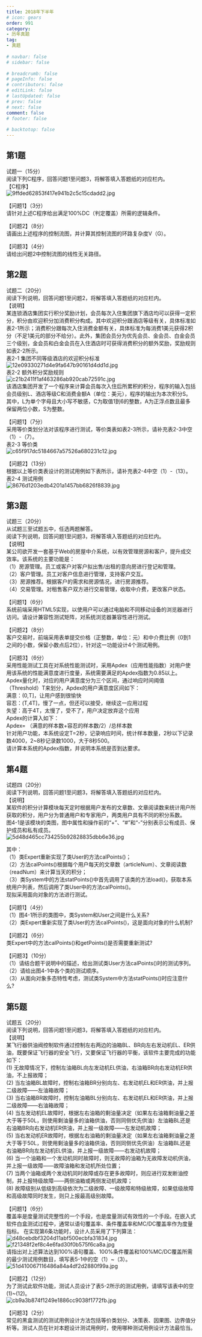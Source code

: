 ```yaml
---  
title: 2018年下半年  
# icon: gears  
order: 991  
category:  
- 历年真题  
tag:  
- 真题  
  
# navbar: false  
# sidebar: false  
  
# breadcrumb: false  
# pageInfo: false  
# contributors: false  
# editLink: false  
# lastUpdated: false  
# prev: false  
# next: false  
comment: false  
# footer: false  
  
# backtotop: false  
---  
```

## 第1题 ##

试题一（15分）  
阅读下列C程序，回答问题1至问题3，将解答填入答题纸的对应栏内。  
【C程序】  
![9ffded62853f417e941b2c5c15cdadd2.jpg][]  
  
【问题1】（3分）  
请针对上述C程序给出满足100%DC（判定覆盖）所需的逻辑条件。  
  
【问题2】（8分）  
请画出上述程序的控制流图，并计算其控制流图的环路复杂度V（G）。  
  
【问题3】（4分）  
请给出问题2中控制流图的线性无关路径。  


## 第2题 ##

试题二（20分）  
阅读下列说明，回答问题1至问题2，将解答填入答题纸的对应栏内。  
【说明】  
某连锁酒店集团实行积分奖励计划，会员每次入住集团旗下酒店均可以获得一定积分，积分由欢迎积分加消费积分构成。其中欢迎积分跟酒店等级有关，具体标准如表2-1所示；消费积分跟每次入住消费金额有关，具体标准为每消费1美元获得2积分（不足1美元的部分不给分）。此外，集团会员分为优先会员、金会员、白金会员三个级别，金会员和白金会员在入住酒店时可获得消费积分的额外奖励，奖励规则如表2-2所示。  
表2-1 集团不同等级酒店的欢迎积分标准  
![12e09330271d4e9fa647b90161d4dd1d.jpg][]  
表2-2 额外积分奖励规则  
![c21b2411f1af463286ab920cab72591c.jpg][]  
该酒店集团开发了一个程序来计算会员每次入住后所累积的积分，程序的输入包括会员级别L、酒店等级C和消费金额A（单位：美元），程序的输出为本次积分S。其中，L为单个字母且大小写不敏感，C为取值1到6的整数，A为正浮点数且最多保留两位小数，S为整数。  
  
【问题1】（7分）  
采用等价类划分法对该程序进行测试，等价类表如表2-3所示，请补充表2-3中空（1）-（7）。  
表2-3 等价类  
![c65f917dc5184667a57526a680231c12.jpg][]  
  
【问题2】（13分）  
根据以上等价类表设计的测试用例如下表所示，请补充表2-4中空（1）-（13）。  
表2-4 测试用例  
![8676d1203edb4201a1457bb6826f8839.jpg][]  


## 第3题 ##

试题三（20分）  
从试题三至试题五中，任选两题解答。  
阅读下列说明，回答问题1至问题3，将解答填入答题纸的对应栏内。  
【说明】  
某公司欲开发一套基于Web的房屋中介系统，以有效管理房源和客户，提升成交效率。该系统的主要功能是：  
（1）房源管理。员工或客户对客户拟出售/出租的意向房进行登记和管理。  
（2）客户管理。员工对客户信息进行管理，支持客户交互。  
（3）房源推荐。根据客户的需求和房源情况，进行房源推荐。  
（4）交易管理。对租售客户双方进行交易管理，收取中介费，更改客户状态。  
  
【问题1】（6分）  
系统前端采用HTML5实现，以使用户可以通过电脑和不同移动设备的浏览器进行访问。请设计兼容性测试矩阵，对系统浏览器兼容性进行测试。  
  
【问题2】（8分）  
客户交易时，前端采用表单提交价格（正整数，单位：元）和中介费比例（0到1之间的小数，保留小数点后2位），针对这一功能设计4个测试用例。  
  
【问题3】（6分）  
采用性能测试工具在对系统性能测试时，采用Apdex（应用性能指数）对用户使用该系统的性能满意度进行度量，系统需要满足的Apdex指数为0.85以上。  
Apdex量化时，对应的用户满意度分为三个区间，通过响应时间阈值（Threshold）T来划分，Apdex的用户满意度区间如下：  
满意：(0,T\]，让用户感到很愉快  
容忍：(T,4T\]，慢了一点，但还可以接受，继续这一应用过程  
失望：高于4T，太慢了，受不了，用户决定放弃这个应用  
Apdex的计算入如下：  
Apdex= （满意的样本数+容忍的样本数/2）/总样本数  
针对用户功能，本系统设定T=2秒，记录响应时间，统计样本数量，2秒以下记录数4000，2~8秒记录数1000，大于8秒500。  
请计算本系统的Apdex指数，并说明本系统是否到达要求。  


## 第4题 ##

试题四（20分）  
阅读下列说明，回答问题1至问题3，将解答填入答题纸的对应栏内。  
【说明】  
某软件的积分计算模块每天定时根据用户发布的文章数、文章阅读数来统计用户所获取的积分，用户分为普通用户和专家用户，两类用户具有不同的积分系数。  
图4-1是该模块的类图，图中属性和操作前的“+”、“\#”和“-”分别表示公有成员、保护成员和私有成员。  
![5d48d465cc734255b92828835dbb6e36.jpg][]  
  
其中：  
（1）类Expert重新实现了类User的方法calPoints()；  
（2）方法calPoints()根据每个用户每天的文章数（articleNum）、文章阅读数（readNum）来计算当天的积分；  
（3）类System中的方法statPoints()中首先调用了该类的方法load()，获取本系统用户列表，然后调用了类User中的方法calPoints()。  
现拟采用面向对象的方法进行测试。  
  
【问题1】（4分）  
（1）图4-1所示的类图中，类System和User之间是什么关系?  
（2）类Expert重新实现了类User的方法calPoints()，这是面向对象的什么机制?  
  
【问题2】（6分）  
类Expert中的方法calPoints()和getPoints()是否需要重新测试?  
  
【问题3】（10分）  
（1）请结合题干说明中的描述，给出测试类User方法calPoints()时的测试序列。  
（2）请给出图4-1中各个类的测试顺序。  
（3）从面向对象多态特性考虑，测试类System中方法statPoints()时应注意什么?  


## 第5题 ##

试题五（20分）  
阅读下列说明，回答问题1至问题3，将解答填入答题纸的对应栏内。  
【说明】  
某飞行器供油阀控制软件通过控制左右两边的油箱BL、BR向左右发动机EL、ER供油，既要保证飞行器的安全飞行，又要保证飞行器的平衡，该软件主要完成的功能如下：  
(1) 无故障情况下，控制左油箱BL向左发动机EL供油，右油箱BR向右发动机ER供油，不上报故障；  
(2) 当左油箱BL故障时，控制右油箱BR分别向左、右发动机EL和ER供油，并上报二级故障——左油箱故障；  
(3) 当右油箱BR故障时，控制左油箱BL分别向左、右发动机EL和ER供油，并上报二级故障——右油箱故障；  
(4) 当左发动机EL故障时，根据左右油箱的剩油量决定（如果左右油箱剩油量之差大于等于50L，则使用剩油量多的油箱供油，否则同侧优先供油）左油箱BL还是右油箱BR向右发动机ER供油，并上报一级故障——左发动机故障；  
(5) 当右发动机ER故障时，根据左右油箱的剩油量决定（如果左右油箱剩油量之差大于等于50L，则使用剩油量多的油箱供油，否则同侧优先供油）左油箱BL还是右油箱BR向左发动机EL供油，并上报一级故障——右发动机故障；  
(6) 当一个油箱和一个发动机同时故障时，则无故障的油箱为无故障发动机供油，并上报一级故障——故障油箱和发动机所处位置；  
(7) 当两个油箱或两个发动机同时故障或存在更多故障时，则应进行双发断油控制，并上报特级故障——两侧油箱或两侧发动机故障；  
(8) 故障级别从低级到高级依次为二级故障、一级故障和特级故障，如果低级故障和高级故障同时发生，则只上报最高级别故障。  
  
【问题1】（6分）  
覆盖率是度量测试完整性的一个手段，也是度量测试有效性的一个手段。在嵌入式软件白盒测试过程中，通常以语句覆盖率、条件覆盖率和MC/DC覆盖率作为度量指标。 在实现第6条功能时，设计人员采用了下列算法：  
![d48cebdbf3204d11abf500ecbfa31834.jpg][]  
![f21348f2ef8c4e6fad30f0b575f6ca8a.jpg][]  
请指出对上述算法达到100%语句覆盖、100%条件覆盖和100%MC/DC覆盖所需的最少测试用例数目，填写表5-1中的空（1）~（3）。  
![51d410067116486a84a4df2d2880f99a.jpg][]  
  
【问题2】（12分）  
为了测试此软件功能，测试人员设计了表5-2所示的测试用例，请填写该表中的空(1)~(12)。  
![cb9a3b874f1249e1886cc9038f1772fb.jpg][]  
  
【问题3】（2分）  
常见的黑盒测试的测试用例设计方法包括等价类划分、决策表、因果图、边界值分析等。测试人员在针对本题设计测试用例时，使用哪种测试用例设计方法最恰当。  



[9ffded62853f417e941b2c5c15cdadd2.jpg]: https://www.xkxxkx.cn/file/exam/software/软件评测师/案例/第1题/9ffded62853f417e941b2c5c15cdadd2.jpg
[12e09330271d4e9fa647b90161d4dd1d.jpg]: https://www.xkxxkx.cn/file/exam/software/软件评测师/案例/第2题/12e09330271d4e9fa647b90161d4dd1d.jpg
[c21b2411f1af463286ab920cab72591c.jpg]: https://www.xkxxkx.cn/file/exam/software/软件评测师/案例/第2题/c21b2411f1af463286ab920cab72591c.jpg
[c65f917dc5184667a57526a680231c12.jpg]: https://www.xkxxkx.cn/file/exam/software/软件评测师/案例/第2题/c65f917dc5184667a57526a680231c12.jpg
[8676d1203edb4201a1457bb6826f8839.jpg]: https://www.xkxxkx.cn/file/exam/software/软件评测师/案例/第2题/8676d1203edb4201a1457bb6826f8839.jpg
[5d48d465cc734255b92828835dbb6e36.jpg]: https://www.xkxxkx.cn/file/exam/software/软件评测师/案例/第4题/5d48d465cc734255b92828835dbb6e36.jpg
[d48cebdbf3204d11abf500ecbfa31834.jpg]: https://www.xkxxkx.cn/file/exam/software/软件评测师/案例/第5题/d48cebdbf3204d11abf500ecbfa31834.jpg
[f21348f2ef8c4e6fad30f0b575f6ca8a.jpg]: https://www.xkxxkx.cn/file/exam/software/软件评测师/案例/第5题/f21348f2ef8c4e6fad30f0b575f6ca8a.jpg
[51d410067116486a84a4df2d2880f99a.jpg]: https://www.xkxxkx.cn/file/exam/software/软件评测师/案例/第5题/51d410067116486a84a4df2d2880f99a.jpg
[cb9a3b874f1249e1886cc9038f1772fb.jpg]: https://www.xkxxkx.cn/file/exam/software/软件评测师/案例/第5题/cb9a3b874f1249e1886cc9038f1772fb.jpg
